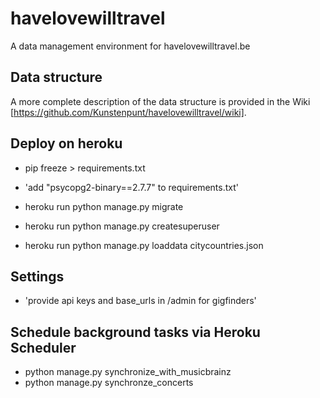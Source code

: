 # havelovewilltravel
A data management environment for havelovewilltravel.be

## Data structure

A more complete description of the data structure is provided in the Wiki [https://github.com/Kunstenpunt/havelovewilltravel/wiki].

## Deploy on heroku

- pip freeze > requirements.txt
- 'add "psycopg2-binary==2.7.7" to requirements.txt'

- heroku run python manage.py migrate
- heroku run python manage.py createsuperuser
- heroku run python manage.py loaddata citycountries.json

## Settings
- 'provide api keys and base_urls in /admin for gigfinders'


## Schedule background tasks via Heroku Scheduler
- python manage.py synchronize_with_musicbrainz
- python manage.py synchronze_concerts